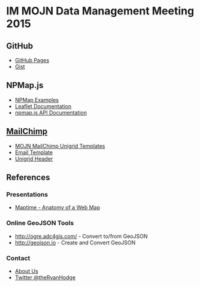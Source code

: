 # IM MOJN Data Management Meeting 2015

## GitHub

- [GitHub Pages](https://pages.github.com/)
- [Gist](https://gist.github.com/)

## NPMap.js

- [NPMap Examples](http://www.nps.gov/npmap/npmap.js/2.0.0/examples/)
- [Leaflet Documentation](http://leafletjs.com/reference.html)
- [npmap.js API Documentation](https://github.com/nationalparkservice/npmap.js/blob/master/API.md)

## [MailChimp](http://mailchimp.com)

- [MOJN MailChimp Unigrid Templates](https://github.com/immojn/mailchimp-unigrid-templates)
- [Email Template](http://immojn.github.io/mailchimp-unigrid-templates/email-template.html)
- [Unigrid Header](http://immojn.github.io/mailchimp-unigrid-templates/signup-form-header.html)

## References

### Presentations

- [Maptime - Anatomy of a Web Map](http://maptime.io/anatomy-of-a-web-map/#0)

### Online GeoJSON Tools

- http://ogre.adc4gis.com/ - Convert to/from GeoJSON
- http://geojson.io - Create and Convert GeoJSON

### Contact
- [About Us](http://science.nature.nps.gov/im/units/mojn/about.cfm)
- [Twitter @theRyanHodge](https://twitter.com/theRyanHodge)

